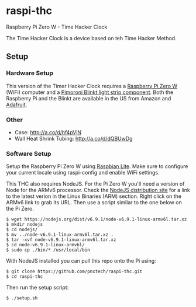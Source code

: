 # raspi-thc
Raspberry Pi Zero W - Time Hacker Clock

The Time Hacker Clock is a device based on teh Time Hacker Method.

## Setup

### Hardware Setup

This version of the Timer Hacker Clock requires a [Raspberry Pi Zero W](https://www.raspberrypi.org/products/raspberry-pi-zero-w/) (WiFi) computer and a [Pimoroni Blinkt light strip component](https://shop.pimoroni.com/products/blinkt). Both the Raspberry Pi and the Blinkt are available in the US from Amazon and [Adafruit](https://www.adafruit.com/product/3195).

### Other

* Case: http://a.co/d/hf4pVjN
* Wall Heat Shrink Tubing: http://a.co/d/dQBUwDg

### Software Setup

Setup the Raspberry Pi Zero W using [Raspbian Lite](https://www.raspberrypi.org/downloads/raspbian/).  Make sure to configure your current locale using raspi-config and enable WiFi settings.

This THC also requires NodeJS.  For the Pi Zero W you'll need a version of Node for the ARMv6 processor. Check the [NodeJS distribution site](https://nodejs.org/en/download/) for a link to the latest verion in the Linux Binaries (ARM) section. Right click on the ARMv6 link to grab its URL. Then use a script similar to the one below on the Pi Zero.

```shell
$ wget https://nodejs.org/dist/v6.9.1/node-v6.9.1-linux-armv6l.tar.xz
$ mkdir nodejs
$ cd nodejs/
$ mv ../node-v6.9.1-linux-armv6l.tar.xz .
$ tar -xvf node-v6.9.1-linux-armv6l.tar.xz
$ cd node-v6.9.1-linux-armv6l/
$ sudo cp ./bin/* /usr/local/bin
```

With NodeJS installed you can pull this repo onto the Pi using:

```shell
$ git clone https://github.com/pnxtech/raspi-thc.git
$ cd raspi-thc
```

Then run the setup script:

```shell
$ ./setup.sh
```
